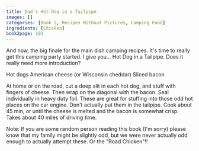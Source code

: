 ```yaml
---
title: Dad's Hot Dog in a Tailpipe
images: []
categories: [Book 2, Recipes Without Pictures, Camping Food]
ingredients: [Chicken]
book2page: 191
---
```


And now, the big finale for the main dish camping recipes. It's time to really get this camping party started. I give you... Hot Dog in a Tailpipe. Does it really need more introduction? 

Hot dogs American cheese (or Wisconsin cheddar) Sliced bacon 

At home or on the road, cut a deep slit in each hot dog, and stuff with fingers of cheese. Then wrap on the diagonal with the bacon. Seal individually in heavy duty foil. 
These are great for stuffing into those odd hot places on the car engine. Don't actually put them in the tailpipe. Cook about 45 min, or until the cheese is melted and the bacon is somewhat crisp. Takes about 40 miles of driving time. 

Note: If you are some random person reading this book (I'm sorry) please know that my family might be slightly odd, but we were never actually odd enough to actually attempt these. Or the "Road Chicken"!!